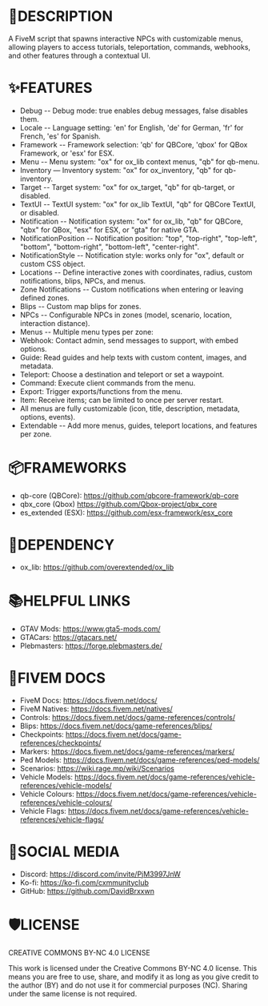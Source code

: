 # 📝DESCRIPTION
A FiveM script that spawns interactive NPCs with customizable menus, allowing players to access tutorials, teleportation, commands, webhooks, and other features through a contextual UI. 

# ✨FEATURES
- Debug -- Debug mode: true enables debug messages, false disables them.
- Locale -- Language setting: 'en' for English, 'de' for German, 'fr' for French, 'es' for Spanish.
- Framework -- Framework selection: 'qb' for QBCore, 'qbox' for QBox Framework, or 'esx' for ESX.
- Menu -- Menu system: "ox" for ox_lib context menus, "qb" for qb-menu.
- Inventory — Inventory system: "ox" for ox_inventory, "qb" for qb-inventory.
- Target -- Target system: "ox" for ox_target, "qb" for qb-target, or disabled.
- TextUI -- TextUI system: "ox" for ox_lib TextUI, "qb" for QBCore TextUI, or disabled.
- Notification -- Notification system: "ox" for ox_lib, "qb" for QBCore, "qbx" for QBox, "esx" for ESX, or "gta" for native GTA.
- NotificationPosition -- Notification position: "top", "top-right", "top-left", "bottom", "bottom-right", "bottom-left", "center-right".
- NotificationStyle -- Notification style: works only for "ox", default or custom CSS object.
- Locations -- Define interactive zones with coordinates, radius, custom notifications, blips, NPCs, and menus.
- Zone Notifications -- Custom notifications when entering or leaving defined zones.
- Blips -- Custom map blips for zones.
- NPCs -- Configurable NPCs in zones (model, scenario, location, interaction distance).
- Menus -- Multiple menu types per zone:
- Webhook: Contact admin, send messages to support, with embed options.
- Guide: Read guides and help texts with custom content, images, and metadata.
- Teleport: Choose a destination and teleport or set a waypoint.
- Command: Execute client commands from the menu.
- Export: Trigger exports/functions from the menu.
- Item: Receive items; can be limited to once per server restart.
- All menus are fully customizable (icon, title, description, metadata, options, events).
- Extendable -- Add more menus, guides, teleport locations, and features per zone.

# 📦FRAMEWORKS
- qb-core (QBCore): https://github.com/qbcore-framework/qb-core
- qbx_core (Qbox) https://github.com/Qbox-project/qbx_core
- es_extended (ESX): https://github.com/esx-framework/esx_core

# 🚨DEPENDENCY 
- ox_lib: https://github.com/overextended/ox_lib

# 📚HELPFUL LINKS
- GTAV Mods: https://www.gta5-mods.com/
- GTACars: https://gtacars.net/
- Plebmasters: https://forge.plebmasters.de/

# 🧠FIVEM DOCS
- FiveM Docs: https://docs.fivem.net/docs/
- FiveM Natives: https://docs.fivem.net/natives/
- Controls: https://docs.fivem.net/docs/game-references/controls/
- Blips: https://docs.fivem.net/docs/game-references/blips/
- Checkpoints: https://docs.fivem.net/docs/game-references/checkpoints/
- Markers: https://docs.fivem.net/docs/game-references/markers/
- Ped Models: https://docs.fivem.net/docs/game-references/ped-models/
- Scenarios: https://wiki.rage.mp/wiki/Scenarios
- Vehicle Models: https://docs.fivem.net/docs/game-references/vehicle-references/vehicle-models/
- Vehicle Colours: https://docs.fivem.net/docs/game-references/vehicle-references/vehicle-colours/
- Vehicle Flags: https://docs.fivem.net/docs/game-references/vehicle-references/vehicle-flags/

# 📱SOCIAL MEDIA
- Discord: https://discord.com/invite/PjM3997JnW
- Ko-fi: https://ko-fi.com/cxmmunityclub
- GitHub: https://github.com/DavidBrxxwn

# 🛡️LICENSE
CREATIVE COMMONS BY-NC 4.0 LICENSE

This work is licensed under the Creative Commons BY-NC 4.0 license. This means you are free to use, share, and modify it as long as you give credit to the author (BY) and do not use it for commercial purposes (NC). Sharing under the same license is not required.
